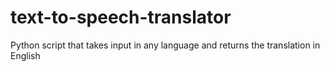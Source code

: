 # text-to-speech-translator

Python script that takes input in any language and returns the translation in English
